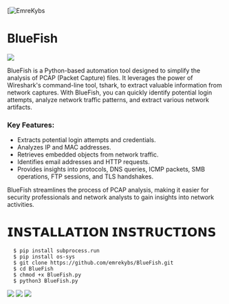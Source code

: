 [![EmreKybs](https://img.shields.io/badge/MadeBy-Angelus-blue)
# BlueFish

<img src="https://github.com/emrekybs/BlueFish/blob/main/bluefish.png">

BlueFish is a Python-based automation tool designed to simplify the analysis of PCAP (Packet Capture) files. It leverages the power of Wireshark's command-line tool, tshark, to extract valuable information from network captures. With BlueFish, you can quickly identify potential login attempts, analyze network traffic patterns, and extract various network artifacts.

### Key Features:
* Extracts potential login attempts and credentials.
* Analyzes IP and MAC addresses.
* Retrieves embedded objects from network traffic.
* Identifies email addresses and HTTP requests.
* Provides insights into protocols, DNS queries, ICMP packets, SMB operations, FTP sessions, and TLS handshakes.

BlueFish streamlines the process of PCAP analysis, making it easier for security professionals and network analysts to gain insights into network activities.

# 𝗜𝗡𝗦𝗧𝗔𝗟𝗟𝗔𝗧𝗜𝗢𝗡 𝗜𝗡𝗦𝗧𝗥𝗨𝗖𝗧𝗜𝗢𝗡𝗦
      $ pip install subprocess.run
      $ pip install os-sys
      $ git clone https://github.com/emrekybs/BlueFish.git
      $ cd BlueFish
      $ chmod +x BlueFish.py 
      $ python3 BlueFish.py 
     
<img src="https://github.com/emrekybs/BlueFish/blob/main/1.png">
<img src="https://github.com/emrekybs/BlueFish/blob/main/2.png">
<img src="https://github.com/emrekybs/BlueFish/blob/main/3.png">

